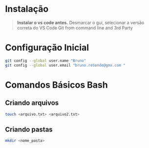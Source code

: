 # Instalação

>__Instalar o vs code antes.__ 
>Desmarcar o gui, selecionar a versão correta do VS Code
>Git from command line and 3rd Party

# Configuração Inicial
```bash 
git config --global user.name "Bruno"
git config --global user.email "bruno.resende@gmx.com "

```
# Comandos Básicos Bash
## Criando arquivos

```bash
touch <arquivo.txt> <arquivo2.txt>
```

## Criando pastas
```bash
mkdir <nome_pasta>
```
